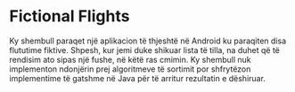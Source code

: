# Fictional Flights

Ky shembull paraqet një aplikacion të thjeshtë në Android ku paraqiten disa flututime fiktive. Shpesh, kur jemi duke 
shikuar lista të tilla, na duhet që të rendisim ato sipas një fushe, në këtë ras cmimin. Ky shembull nuk implementon 
ndonjërin prej algoritmeve të sortimit por shfrytëzon implementime të gatshme në Java për të arritur rezultatin e dëshiruar.